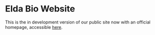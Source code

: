 # Elda Bio Website
This is the in development version of our public site now with an official homepage, accessible [here](https://elda.bio).
